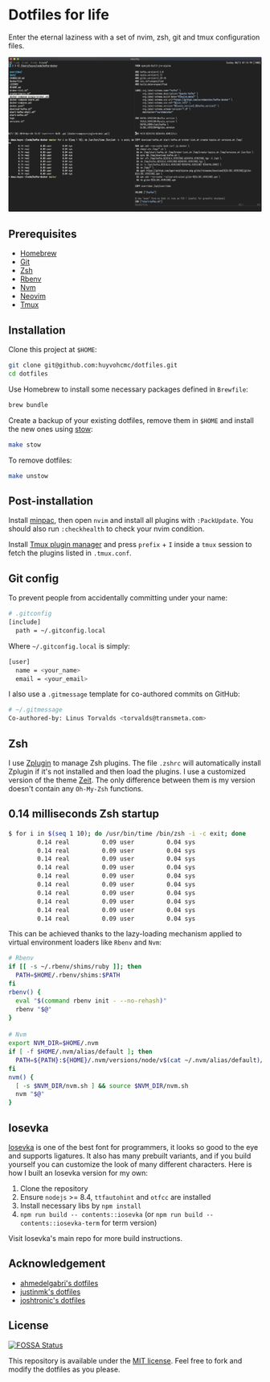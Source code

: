# Dotfiles for life

Enter the eternal laziness with a set of nvim, zsh, git and tmux configuration files.

![screenshot](screenshot.png)

## Prerequisites

- [Homebrew](https://brew.sh/)
- [Git](https://git-scm.com/)
- [Zsh](https://github.com/robbyrussell/oh-my-zsh/wiki/Installing-ZSH)
- [Rbenv](https://github.com/rbenv/rbenv)
- [Nvm](https://github.com/nvm-sh/nvm)
- [Neovim](https://neovim.io/)
- [Tmux](https://github.com/tmux/tmux)

## Installation

Clone this project at `$HOME`:

```sh
git clone git@github.com:huyvohcmc/dotfiles.git
cd dotfiles
```

Use Homebrew to install some necessary packages defined in `Brewfile`:

```sh
brew bundle
```

Create a backup of your existing dotfiles, remove them in `$HOME` and install the new ones using [stow](https://www.gnu.org/software/stow/):

```sh
make stow
```

To remove dotfiles:

```sh
make unstow
```

## Post-installation

Install [minpac](https://github.com/k-takata/minpac), then open `nvim` and install all plugins with `:PackUpdate`. You should also run `:checkhealth` to check your nvim condition.

Install [Tmux plugin manager](https://github.com/tmux-plugins/tpm) and press `prefix` + `I` inside a `tmux` session to fetch the plugins listed in `.tmux.conf`.

## Git config

To prevent people from accidentally committing under your name:

```sh
# .gitconfig
[include]
  path = ~/.gitconfig.local
```

Where `~/.gitconfig.local` is simply:

```sh
[user]
  name = <your_name>
  email = <your_email>
```

I also use a `.gitmessage` template for co-authored commits on GitHub:

```sh
# ~/.gitmessage
Co-authored-by: Linus Torvalds <torvalds@transmeta.com>
```

## Zsh

I use [Zplugin](https://github.com/zdharma/zplugin) to manage Zsh plugins. The file `.zshrc` will automatically install Zplugin if it's not installed and then load the plugins. I use a customized version of the theme [Zeit](https://github.com/zeit/zeit.zsh-theme). The only difference between them is my version doesn't contain any `Oh-My-Zsh` functions.

## 0.14 milliseconds Zsh startup

```sh
$ for i in $(seq 1 10); do /usr/bin/time /bin/zsh -i -c exit; done
        0.14 real         0.09 user         0.04 sys
        0.14 real         0.09 user         0.04 sys
        0.14 real         0.09 user         0.04 sys
        0.14 real         0.09 user         0.04 sys
        0.14 real         0.09 user         0.04 sys
        0.14 real         0.09 user         0.04 sys
        0.14 real         0.09 user         0.04 sys
        0.14 real         0.09 user         0.04 sys
        0.14 real         0.09 user         0.04 sys
        0.14 real         0.09 user         0.04 sys
```

This can be achieved thanks to the lazy-loading mechanism applied to virtual environment loaders like `Rbenv` and `Nvm`:

```sh
# Rbenv
if [[ -s ~/.rbenv/shims/ruby ]]; then
  PATH=$HOME/.rbenv/shims:$PATH
fi
rbenv() {
  eval "$(command rbenv init - --no-rehash)"
  rbenv "$@"
}

# Nvm
export NVM_DIR=$HOME/.nvm
if [ -f $HOME/.nvm/alias/default ]; then
  PATH=${PATH}:${HOME}/.nvm/versions/node/v$(cat ~/.nvm/alias/default)/bin
fi
nvm() {
  [ -s $NVM_DIR/nvm.sh ] && source $NVM_DIR/nvm.sh
  nvm "$@"
}
```

## Iosevka

[Iosevka](https://github.com/be5invis/Iosevka) is one of the best font for programmers, it looks so good to the eye and supports ligatures. It also has many prebuilt variants, and if you build yourself you can customize the look of many different characters. Here is how I built an Iosevka version for my own:

1. Clone the repository
2. Ensure `nodejs` >= 8.4, `ttfautohint` and `otfcc` are installed
3. Install necessary libs by `npm install`
4. `npm run build -- contents::iosevka` (or `npm run build -- contents::iosevka-term` for term version)

Visit Iosevka's main repo for more build instructions.

## Acknowledgement

- [ahmedelgabri's dotfiles](https://github.com/ahmedelgabri/dotfiles)
- [justinmk's dotfiles](https://github.com/justinmk/config)
- [joshtronic's dotfiles](https://github.com/joshtronic/dotfiles)

## License

[![FOSSA Status](https://app.fossa.io/api/projects/git%2Bgithub.com%2Fhuyvohcmc%2Fdotfiles.svg?type=large)](https://app.fossa.io/projects/git%2Bgithub.com%2Fhuyvohcmc%2Fdotfiles?ref=badge_large)

This repository is available under the [MIT license](LICENSE). Feel free to fork and modify the dotfiles as you please.
